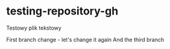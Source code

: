 # testing-repository-gh


Testowy plik tekstowy

First branch change - let's change it again
And the third branch
